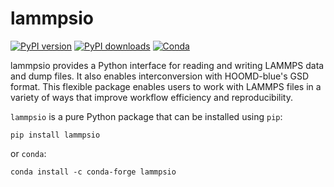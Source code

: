 # lammpsio

[![PyPI version](https://img.shields.io/pypi/v/lammpsio.svg)](https://pypi.org/project/lammpsio)
[![PyPI downloads](https://img.shields.io/pypi/dm/lammpsio)](https://pypi.org/project/lammpsio)
[![Conda](https://img.shields.io/conda/dn/conda-forge/lammpsio)](https://anaconda.org/conda-forge/lammpsio)

lammpsio provides a Python interface for reading and writing LAMMPS
data and dump files. It also enables interconversion with HOOMD-blue's
GSD format. This flexible package enables users to work with LAMMPS files
in a variety of ways that improve workflow efficiency and reproducibility.

`lammpsio` is a pure Python package that can be installed using `pip`:

    pip install lammpsio

or `conda`:

    conda install -c conda-forge lammpsio
